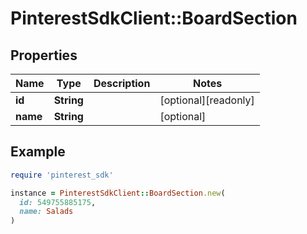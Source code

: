 # PinterestSdkClient::BoardSection

## Properties

| Name | Type | Description | Notes |
| ---- | ---- | ----------- | ----- |
| **id** | **String** |  | [optional][readonly] |
| **name** | **String** |  | [optional] |

## Example

```ruby
require 'pinterest_sdk'

instance = PinterestSdkClient::BoardSection.new(
  id: 549755885175,
  name: Salads
)
```

